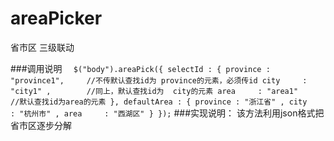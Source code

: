 # areaPicker
省市区 三级联动

###调用说明
	`	$("body").areaPick({
		        selectId : {
		            province : "province1",     //不传默认查找id为 province的元素，必须传id
		            city     : "city1" ,        //同上，默认查找id为  city的元素
		            area     : "area1"          //默认查找id为area的元素
		        },
		        defaultArea : {
		            province : "浙江省" ,
		            city     : "杭州市" ,
		            area     : "西湖区"
		        }
		    });
    `
###实现说明：
  该方法利用json格式把省市区逐步分解
